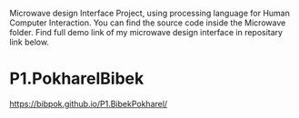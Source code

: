 Microwave design Interface Project, using processing language for Human Computer Interaction.
You can find the source code inside the Microwave folder.
Find full demo link of my microwave design interface in repositary link below.
# P1.PokharelBibek
  https://bibpok.github.io/P1.BibekPokharel/
